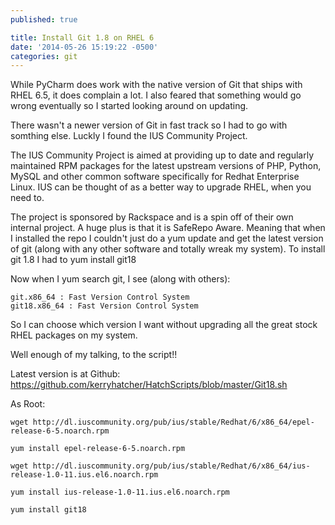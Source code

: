 ```yaml
---
published: true

title: Install Git 1.8 on RHEL 6
date: '2014-05-26 15:19:22 -0500'
categories: git
---
```


While PyCharm does work with the native version of Git that ships with RHEL 6.5, it does complain a lot. I also feared that something would go wrong eventually so I started looking around on updating.

There wasn't a newer version of Git in fast track so I had to go with somthing else. Luckly I found the IUS Community Project. 

The IUS Community Project is aimed at providing up to date and regularly maintained RPM packages for the latest upstream versions of PHP, Python, MySQL and other common software specifically for Redhat Enterprise Linux. IUS can be thought of as a better way to upgrade RHEL, when you need to.

The project is sponsored by Rackspace and is a spin off of their own internal project. A huge plus is that it is SafeRepo Aware. Meaning that when I installed the repo I couldn't just do a yum update and get the latest version of git (along with any other software and totally wreak my system). To install git 1.8 I had to yum install git18

Now when I yum search git, I see (along with others):

    git.x86_64 : Fast Version Control System
    git18.x86_64 : Fast Version Control System

So I can choose which version I want without upgrading all the great stock RHEL packages on my system.

Well enough of my talking, to the script!!

Latest version is at Github:
https://github.com/kerryhatcher/HatchScripts/blob/master/Git18.sh

As Root:

    wget http://dl.iuscommunity.org/pub/ius/stable/Redhat/6/x86_64/epel-release-6-5.noarch.rpm

    yum install epel-release-6-5.noarch.rpm

    wget http://dl.iuscommunity.org/pub/ius/stable/Redhat/6/x86_64/ius-release-1.0-11.ius.el6.noarch.rpm

    yum install ius-release-1.0-11.ius.el6.noarch.rpm

    yum install git18
